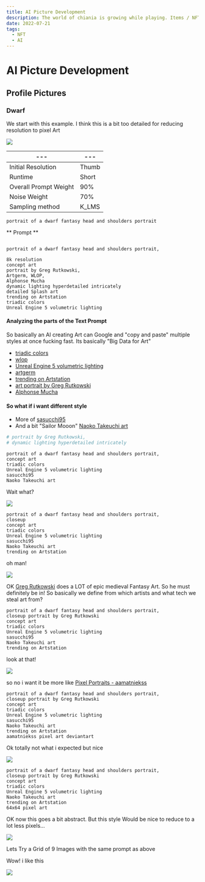 ```yaml
---
title: AI Picture Development
description: The world of chiania is growing while playing. Items / NFTs are minted on the go. The story can evolve day by day. Bring in your ideas
date: 2022-07-21
tags:
  - NFT
  - AI
---
```


# AI Picture Development

## Profile Pictures

### Dwarf

We start with this example. I think this is a bit too detailed for reducing resolution to pixel Art

![](gfx/dwarf-grid-01.jpg)

| ---                   | ---   |
| --------------------- | ----- |
| Initial Resolution    | Thumb |
| Runtime               | Short |
| Overall Prompt Weight | 90%   |
| Noise Weight          | 70%   |
| Sampling method       | K_LMS |


`portrait of a dwarf fantasy head and shoulders portrait`

** Prompt **

```text

portrait of a dwarf fantasy head and shoulders portrait, 

8k resolution 
concept art 
portrait by Greg Rutkowski, 
Artgerm, WLOP,
Alphonse Mucha 
dynamic lighting hyperdetailed intricately
detailed Splash art 
trending on Artstation 
triadic colors
Unreal Engine 5 volumetric lighting
```

#### Analyzing the parts of the Text Prompt

So basically an AI creating Art can Google and "copy and paste" multiple styles at once fucking fast. Its basically "Big Data for Art"

- [triadic colors](https://en.wikipedia.org/wiki/Color_scheme#Triadic)
- [wlop](https://www.instagram.com/wlop/)
- [Unreal Engine 5 volumetric lighting](https://docs.unrealengine.com/5.0/en-US/volumetric-fog-in-unreal-engine/)
- [artgerm](https://artgerm.com/)
- [trending on Artstation](https://www.artstation.com/?sort_by=trending)
- [art portrait by Greg Rutkowski](https://rutkowski.artstation.com/)
- [Alphonse Mucha](https://www.wikiart.org/en/alphonse-mucha/)

#### So what if i want different style

- More of [sasucchi95](https://www.instagram.com/sasucchi95/)
- And a bit "Sailor Mooon" [Naoko Takeuchi art](https://duckduckgo.com/?q=Naoko+Takeuchi+art&t=brave&ia=web)


```bash
# portrait by Greg Rutkowski, 
# dynamic lighting hyperdetailed intricately
```

```text
portrait of a dwarf fantasy head and shoulders portrait, 
concept art 
triadic colors
Unreal Engine 5 volumetric lighting
sasucchi95
Naoko Takeuchi art
```

Wait what?

![](./2022-10-09-16-58-13.png)

```text
portrait of a dwarf fantasy head and shoulders portrait, 
closeup 
concept art 
triadic colors
Unreal Engine 5 volumetric lighting
sasucchi95
Naoko Takeuchi art
trending on Artstation
```

oh man!

![](2022-10-09-17-01-56.png)

OK [Greg Rutkowski](https://www.artstation.com/rutkowski) does a LOT of epic medieval Fantasy Art. So he must definitely be in!
So basically we define from which artists and what tech we steal art from?

```text
portrait of a dwarf fantasy head and shoulders portrait, 
closeup portrait by Greg Rutkowski
concept art 
triadic colors
Unreal Engine 5 volumetric lighting
sasucchi95
Naoko Takeuchi art
trending on Artstation
```

look at that!

![](2022-10-09-17-07-59.png)

so no i want it be more like [Pixel Portraits - aamatniekss](https://www.deviantart.com/aamatniekss/art/Pixel-Portraits-673827709)

```text
portrait of a dwarf fantasy head and shoulders portrait, 
closeup portrait by Greg Rutkowski
concept art 
triadic colors
Unreal Engine 5 volumetric lighting
sasucchi95
Naoko Takeuchi art
trending on Artstation
aamatniekss pixel art deviantart
```

Ok totally not what i expected but nice

![](2022-10-09-17-11-49.png)


```text
portrait of a dwarf fantasy head and shoulders portrait, 
closeup portrait by Greg Rutkowski
concept art 
triadic colors
Unreal Engine 5 volumetric lighting
Naoko Takeuchi art
trending on Artstation
64x64 pixel art
```

OK now this goes a bit abstract. But this style Would be nice to reduce to a lot less pixels...

![](2022-10-09-17-19-03.png)

Lets Try a Grid of 9 Images with the same prompt as above

Wow! i like this

![](2022-10-09-17-20-30.png)